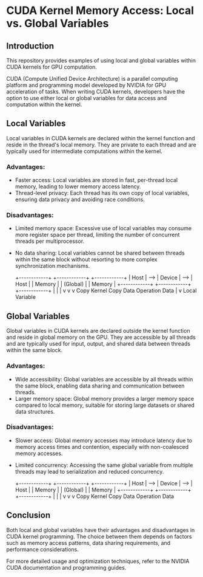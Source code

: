 # CUDA Kernel Memory Access: Local vs. Global Variables

## Introduction

This repository provides examples of using local and global variables within CUDA kernels for GPU computation.

CUDA (Compute Unified Device Architecture) is a parallel computing platform and programming model developed by NVIDIA for GPU acceleration of tasks. When writing CUDA kernels, developers have the option to use either local or global variables for data access and computation within the kernel.

## Local Variables

Local variables in CUDA kernels are declared within the kernel function and reside in the thread's local memory. They are private to each thread and are typically used for intermediate computations within the kernel.

### Advantages:
- Faster access: Local variables are stored in fast, per-thread local memory, leading to lower memory access latency.
- Thread-level privacy: Each thread has its own copy of local variables, ensuring data privacy and avoiding race conditions.

### Disadvantages:
- Limited memory space: Excessive use of local variables may consume more register space per thread, limiting the number of concurrent threads per multiprocessor.
- No data sharing: Local variables cannot be shared between threads within the same block without resorting to more complex synchronization mechanisms.

   +------------+       +------------+       +------------+
   |    Host    |  -->  |   Device   |  -->  |   Host     |
   |   Memory   |       |  (Global)  |       |   Memory   |
   +------------+       +------------+       +------------+
          |                   |                   |
          v                   v                   v
        Copy                Kernel              Copy
        Data               Operation             Data
                                    |
                                    v
                             Local Variable
## Global Variables

Global variables in CUDA kernels are declared outside the kernel function and reside in global memory on the GPU. They are accessible by all threads and are typically used for input, output, and shared data between threads within the same block.

### Advantages:
- Wide accessibility: Global variables are accessible by all threads within the same block, enabling data sharing and communication between threads.
- Larger memory space: Global memory provides a larger memory space compared to local memory, suitable for storing large datasets or shared data structures.

### Disadvantages:
- Slower access: Global memory accesses may introduce latency due to memory access times and contention, especially with non-coalesced memory accesses.
- Limited concurrency: Accessing the same global variable from multiple threads may lead to serialization and reduced concurrency.

   +------------+       +------------+       +------------+
   |    Host    |  -->  |   Device   |  -->  |   Host     |
   |   Memory   |       |  (Global)  |       |   Memory   |
   +------------+       +------------+       +------------+
          |                   |                   |
          v                   v                   v
        Copy                Kernel              Copy
        Data               Operation             Data


## Conclusion

Both local and global variables have their advantages and disadvantages in CUDA kernel programming. The choice between them depends on factors such as memory access patterns, data sharing requirements, and performance considerations.

For more detailed usage and optimization techniques, refer to the NVIDIA CUDA documentation and programming guides.



